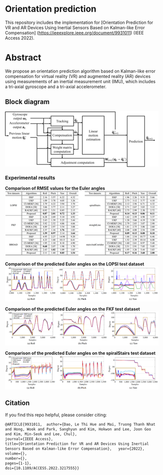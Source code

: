 # Orientation prediction
This repository includes the implementation for [Orientation Prediction for VR and AR Devices Using Inertial Sensors Based on Kalman-like Error Compensation] (https://ieeexplore.ieee.org/document/9931011)
(IEEE Access 2022).

# Abstract
We propose an orientation prediction algorithm based on Kalman-like error compensation for virtual reality (VR) and augmented reality (AR) devices using measurements of an inertial measurement unit (IMU), which includes a tri-axial gyroscope and a tri-axial accelerometer.

## Block diagram
![block_diagram](./figures/algorithm.png)

### Experimental results

**Comparison of RMSE values for the Euler angles**
![results](./figures/results.PNG)


**Comparison of the predicted Euler angles on the LOPSI test dataset**
![results](./figures/LOPSI.PNG)


**Comparison of the predicted Euler angles on the FKF test dataset**
![results](./figures/FKF.PNG)


**Comparison of the predicted Euler angles on the spiralStairs test dataset**
![results](./figures/spiralStairs.PNG)
## Citation

If you find this repo helpful, please consider citing:

```
@ARTICLE{9931011,  author={Dao, Le Thi Hue and Mai, Truong Thanh Nhat and Hong, Wook and Park, Sanghyun and Kim, Hokwon and Lee, Joon Goo and Kim, Min-Seok and Lee, Chul},  
journal={IEEE Access},   
title={Orientation Prediction for VR and AR Devices Using Inertial Sensors Based on Kalman-like Error Compensation},   year={2022},  volume={},  
number={},  
pages={1-1},  
doi={10.1109/ACCESS.2022.3217555}}
```
